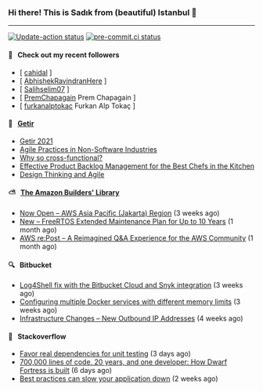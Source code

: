 ### Hi there! This is Sadık from (beautiful) Istanbul 👋

---

[![Update-action status](https://github.com/sadikkuzu/sadikkuzu/actions/workflows/sadikkuzu.yml/badge.svg)](https://github.com/sadikkuzu/sadikkuzu/actions/workflows/sadikkuzu.yml)
[![pre-commit.ci status](https://results.pre-commit.ci/badge/github/sadikkuzu/sadikkuzu/master.svg)](https://results.pre-commit.ci/latest/github/sadikkuzu/sadikkuzu/master)

#### 🔭 &nbsp; Check out my recent followers

- [ [cahidal](https://github.com/cahidal)  ]
- [ [AbhishekRavindranHere](https://github.com/AbhishekRavindranHere)  ]
- [ [Salihselim07](https://github.com/Salihselim07)  ]
- [ [PremChapagain](https://github.com/PremChapagain) Prem Chapagain ]
- [ [furkanalptokac](https://github.com/furkanalptokac) Furkan Alp Tokaç ]


#### 🚀 &nbsp; [Getir](https://technology.getir.com)

- [Getir 2021](https://medium.com/getir/getir-2021-cae852cc4e6c)
- [Agile Practices in Non-Software Industries](https://medium.com/getir/agile-practices-in-non-software-industries-5e71c522aea2)
- [Why so cross-functional?](https://medium.com/getir/why-so-cross-functional-e411271265fc)
- [Effective Product Backlog Management for the Best Chefs in the Kitchen](https://medium.com/getir/effective-product-backlog-management-for-best-chefs-in-the-kitchen-d44a023d9c0b)
- [Design Thinking and Agile](https://medium.com/getir/design-thinking-and-agile-21d5159f429)


#### ⛅ &nbsp; [The Amazon Builders' Library](https://aws.amazon.com/builders-library/)

- [Now Open – AWS Asia Pacific (Jakarta) Region](https://aws.amazon.com/blogs/aws/now-open-aws-asia-pacific-jakarta-region/) (3 weeks ago)
- [New – FreeRTOS Extended Maintenance Plan for Up to 10 Years](https://aws.amazon.com/blogs/aws/new-freertos-extended-maintenance-plan-for-up-to-10-years/) (1 month ago)
- [AWS re:Post – A Reimagined Q&amp;A Experience for the AWS Community](https://aws.amazon.com/blogs/aws/aws-repost-a-reimagined-qa-experience-for-the-aws-community/) (1 month ago)


#### 🔍 &nbsp; Bitbucket

- [Log4Shell fix with the Bitbucket Cloud and Snyk integration](https://bitbucket.org/blog/log4shell-fix-with-the-bitbucket-cloud-and-snyk-integration) (3 weeks ago)
- [Configuring multiple Docker services with different memory limits](https://bitbucket.org/blog/configuring-multiple-docker-services-with-different-memory-limits) (3 weeks ago)
- [Infrastructure Changes – New Outbound IP Addresses](https://bitbucket.org/blog/infrastructure-changes-new-outbound-ip-addresses) (4 weeks ago)


#### 📰 &nbsp; Stackoverflow

- [Favor real dependencies for unit testing](https://stackoverflow.blog/2022/01/03/favor-real-dependencies-for-unit-testing/) (3 days ago)
- [700,000 lines of code, 20 years, and one developer: How Dwarf Fortress is built](https://stackoverflow.blog/2021/12/31/700000-lines-of-code-20-years-and-one-developer-how-dwarf-fortress-is-built/) (6 days ago)
- [Best practices can slow your application down](https://stackoverflow.blog/2021/12/22/best-practices-can-slow-your-application-down/) (2 weeks ago)
